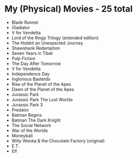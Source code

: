 # My (Physical) Movies - 25 total

* Blade Runner
* Gladiator
* V for Vendetta
* Lord of the Rings Trilogy (extended edition)
* The Hobbit an Unexpected Journey
* Shawshank Redemption
* Seven Years in Tibet
* Pulp Fiction
* The Day After Tomorrow
* V for Vendetta
* Independence Day
* Inglorious Basterds
* Rise of the Planet of the Apes
* Dawn of the Planet of the Apes
* Jurassic Park
* Jurassic Park The Lost Worlds
* Jurassic Park 3
* Predator
* Batman Begins
* Batman The Dark Knight
* The Social Network
* War of the Worlds
* Moneyball
* Willy Wonka & the Chocolate Factory (original)
* E.T.
* Elf
